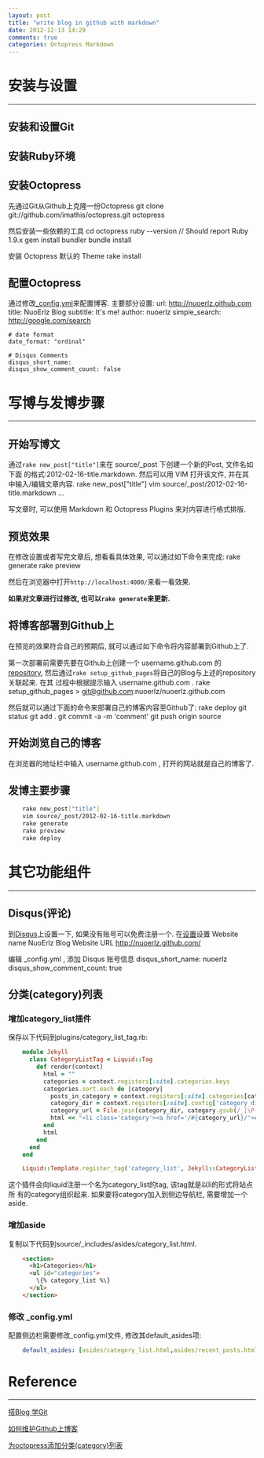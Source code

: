 ```yaml
---
layout: post
title: "write blog in github with markdown"
date: 2012-12-13 14:29
comments: true
categories: Octopress Markdown
---
```


# 安装与设置
*****

## 安装和设置Git


## 安装Ruby环境

## 安装Octopress

先通过Git从Github上克隆一份Octopress
    git clone git://github.com/imathis/octopress.git octopress
<!--more-->

然后安装一些依赖的工具
    cd octopress
    ruby --version // Should report Ruby 1.9.x
    gem install bundler
    bundle install

安装 Octopress 默认的 Theme
    rake install

## 配置Octopress

通过修改[_config.yml][o1]来配置博客. 主要部分设置:
    url: http://nuoerlz.github.com
    title: NuoErlz Blog
    subtitle: It's me!
    author: nuoerlz
    simple_search: http://google.com/search

    # date format
    date_format: "ordinal"

    # Disqus Comments
    disqus_short_name:
    disqus_show_comment_count: false

[o1]: https://github.com/nuoerlz/nuoerlz.github.com/blob/source/_config.yml


# 写博与发博步骤
*****

## 开始写博文

通过`rake new_post["title"]`来在 source/_post 下创建一个新的Post, 文件名如下面
的格式:2012-02-16-title.markdown.
然后可以用 VIM 打开该文件, 并在其中输入/编辑文章内容.
    rake new_post["title"]
    vim source/_post/2012-02-16-title.markdown
...

写文章时, 可以使用 Markdown 和 Octopress Plugins 来对内容进行格式排版.


## 预览效果

在修改设置或者写完文章后, 想看看具体效果, 可以通过如下命令来完成:
    rake generate
    rake preview

然后在浏览器中打开`http://localhost:4000/`来看一看效果.

**如果对文章进行过修改, 也可以`rake generate`来更新.**


## 将博客部署到Github上

在预览的效果符合自己的预期后, 就可以通过如下命令将内容部署到Github上了.

第一次部署前需要先要在Github上创建一个 username.github.com 的[repository][g1],
然后通过`rake setup_github_pages`将自己的Blog与上述的repository关联起来. 在其
过程中根据提示输入 username.github.com .
    rake setup_github_pages
    > git@github.com:nuoerlz/nuoerlz.github.com

然后就可以通过下面的命令来部署自己的博客内容至Github了:
    rake deploy
    git status
    git add .
    git commit -a -m 'comment'
    git push origin source

[g1]: https://github.com/new


## 开始浏览自己的博客

在浏览器的地址栏中输入 username.github.com , 打开的网站就是自己的博客了.


## 发博主要步骤
```sh
    rake new_post["title"]
    vim source/_post/2012-02-16-title.markdown
    rake generate
    rake preview
    rake deploy
```


# 其它功能组件
*****

## Disqus(评论)

到[Disqus][d1]上设置一下, 如果没有账号可以免费注册一个. 在[设置][d2]设置
    Website name        NuoErlz Blog
    Website URL         http://nuoerlz.github.com/

编辑 _config.yml , 添加 Disqus 账号信息
    disqus_short_name: nuoerlz
    disqus_show_comment_count: true

[d1]: http://disqus.com
[d2]: http://nuoerlz.disqus.com/admin/settings/?p=general


## 分类(category)列表

### 增加category_list插件

保存以下代码到plugins/category_list_tag.rb:
```ruby
    module Jekyll
      class CategoryListTag < Liquid::Tag
        def render(context)
          html = ""
          categories = context.registers[:site].categories.keys
          categories.sort.each do |category|
            posts_in_category = context.registers[:site].categories[category].size
            category_dir = context.registers[:site].config['category_dir']
            category_url = File.join(category_dir, category.gsub(/_|\P{Word}/, '-').gsub(/-{2,}/, '-').downcase)
            html << "<li class='category'><a href='/#{category_url}/'>#{category} (#{posts_in_category})</a></li>\n"
          end
          html
        end
      end
    end

    Liquid::Template.register_tag('category_list', Jekyll::CategoryListTag)
```

这个插件会向liquid注册一个名为category_list的tag, 该tag就是以li的形式将站点所
有的category组织起来. 如果要将category加入到侧边导航栏, 需要增加一个aside.

### 增加aside

复制以下代码到source/_includes/asides/category_list.html.
```html
    <section>
      <h1>Categories</h1>
      <ul id="categories">
        \{% category_list %\}
      </ul>
    </section>
```

### 修改 _config.yml

配置侧边栏需要修改_config.yml文件, 修改其default_asides项:
```yml
    default_asides: [asides/category_list.html,asides/recent_posts.html, asides/github.html, asides/twitter.html, asides/delicious.html, asides/pinboard.html, asides/googleplus.html]
```

# Reference
*****

[搭Blog 学Git][r1]

[如何维护Github上博客][r2]

[为octopress添加分类(category)列表][r3]

[r1]: http://shanewfx.github.com/blog/2012/02/16/bulid-blog-by-octopress/
[r2]: http://shanewfx.github.com/blog/2012/02/16/clone-blog-from-github/
[r3]: http://codemacro.com/2012/07/18/add-category-list-to-octopress/
